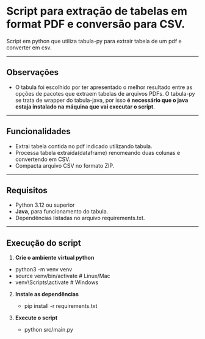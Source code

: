 # Script para extração de tabelas em format PDF e conversão para CSV.
Script em python que utiliza tabula-py para extrair tabela de um pdf e converter em csv.

---

## Observações

- O tabula foi escolhido por ter apresentado o melhor resultado entre as opções de pacotes que extraem tabelas de arquivos PDFs. O tabula-py se trata de wrapper do tabula-java, por isso **é necessário que o java estaja instalado na máquina que vai executar o script**.

---

## Funcionalidades

- Extrai tabela contida no pdf indicado utilizando tabula.
- Processa tabela extraída(dataframe) renomeando duas colunas e convertendo em CSV.
- Compacta arquivo CSV no formato ZIP.


---

## Requisitos

- Python 3.12 ou superior
- **Java**, para funcionamento do tabula.
- Dependências listadas no arquivo requirements.txt.

---

## Execução do script

1. **Crie o ambiente virtual python**
  - python3 -m venv venv
  - source venv/bin/activate  # Linux/Mac
  - venv\Scripts\activate     # Windows

2. **Instale as dependências**
   - pip install -r requirements.txt

3. **Execute o script**
   - python src/main.py
